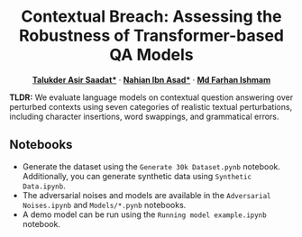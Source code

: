 <div align="center">

# Contextual Breach: Assessing the Robustness of Transformer-based QA Models

</div>

<p align="center">
    <a href="https://www.bubt.edu.bd/department/member_details/806"><strong>Talukder Asir Saadat*</strong></a>
    ·
    <a href="https://ishmamt.github.io/"><strong>Nahian Ibn Asad*</strong></a>
    ·
     <a href="https://farhanishmam.github.io/"><strong>Md Farhan Ishmam</strong></a>

</p>
<!-- 
<div align="center">

[![arXiv](https://img.shields.io/badge/arXiv-2409.10997-b31b1b.svg?logo=arxiv)](https://arxiv.org/abs/2409.10997)
![paper](https://img.shields.io/badge/Paper_Status-In--Review-yellow)
[![arXiv](https://img.shields.io/badge/Code-farhanishmam/Contextual--Breach-blue?logo=GitHub)](https://github.com/farhanishmam/Contextual-Breach/)
</div>
-->

**TLDR:** We evaluate language models on contextual question answering over perturbed contexts using seven categories of realistic textual perturbations, including character insertions, word swappings, and grammatical errors.

## Notebooks

- Generate the dataset using the `Generate 30k Dataset.pynb` notebook. Additionally, you can generate synthetic data using `Synthetic Data.ipynb`.
- The adversarial noises and models are available in the `Adversarial Noises.ipynb` and `Models/*.pynb` notebooks.
- A demo model can be run using the `Running model example.ipynb` notebook.
